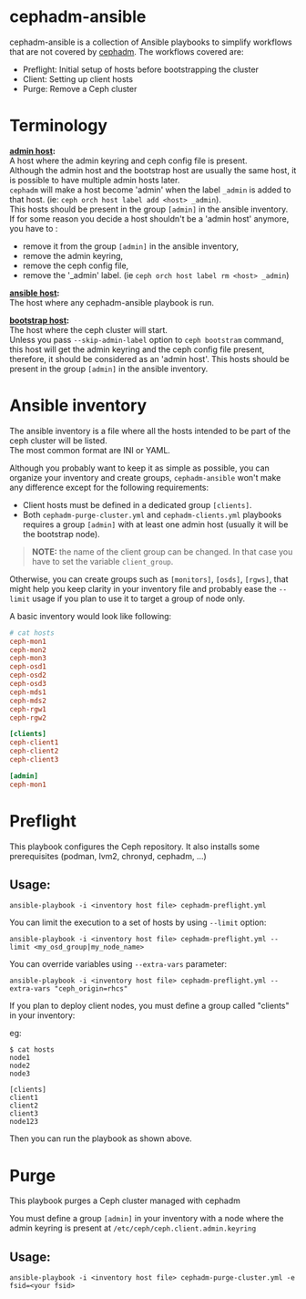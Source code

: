 # cephadm-ansible

cephadm-ansible is a collection of Ansible playbooks to simplify
workflows that are not covered by [cephadm]. The workflows covered
are:

* Preflight: Initial setup of hosts before bootstrapping the cluster
* Client: Setting up client hosts
* Purge: Remove a Ceph cluster


# Terminology
**<ins>admin host</ins>:**\
A host where the admin keyring and ceph config file is present.\
Although the admin host and the bootstrap host are usually the same host, it is possible to have multiple admin hosts later.\
`cephadm` will make a host become 'admin' when the label `_admin` is added to that host. (ie: `ceph orch host label add <host> _admin`).\
This hosts should be present in the group `[admin]` in the ansible inventory.\
If for some reason you decide a host shouldn't be a 'admin host' anymore, you have to :

* remove it from the group `[admin]` in the ansible inventory,
* remove the admin keyring,
* remove the ceph config file,
* remove the '_admin' label. (ie `ceph orch host label rm <host> _admin`)


**<ins>ansible host</ins>:**\
The host where any cephadm-ansible playbook is run.

**<ins>bootstrap host</ins>:**\
The host where the ceph cluster will start.\
Unless you pass `--skip-admin-label` option to `ceph bootstram` command, this host will get the admin keyring and the ceph config file present, therefore, it should be considered as an 'admin host'.
This hosts should be present in the group `[admin]` in the ansible inventory.


# Ansible inventory
The ansible inventory is a file where all the hosts intended to be part of the ceph cluster will be listed.\
The most common format are INI or YAML.

Although you probably want to keep it as simple as possible, you can organize your inventory and create groups, `cephadm-ansible` won't make any difference except for the following requirements:

* Client hosts must be defined in a dedicated group `[clients]`.
* Both `cephadm-purge-cluster.yml` and `cephadm-clients.yml` playbooks requires a group `[admin]` with at least one admin host (usually it will be the bootstrap node).

> **__NOTE:__** the name of the client group can be changed. In that case you have to set the variable `client_group`.

Otherwise, you can create groups such as `[monitors]`, `[osds]`, `[rgws]`, that might help you keep clarity in your inventory file and probably ease the `--limit` usage if you plan to use it to target a group of node only.

A basic inventory would look like following:

```ini
# cat hosts
ceph-mon1
ceph-mon2
ceph-mon3
ceph-osd1
ceph-osd2
ceph-osd3
ceph-mds1
ceph-mds2
ceph-rgw1
ceph-rgw2

[clients]
ceph-client1
ceph-client2
ceph-client3

[admin]
ceph-mon1
```


# Preflight

This playbook configures the Ceph repository.
It also installs some prerequisites (podman, lvm2, chronyd, cephadm, ...)

## Usage:

```
ansible-playbook -i <inventory host file> cephadm-preflight.yml
```

You can limit the execution to a set of hosts by using `--limit` option:

```
ansible-playbook -i <inventory host file> cephadm-preflight.yml --limit <my_osd_group|my_node_name>
```

You can override variables using `--extra-vars` parameter:

```
ansible-playbook -i <inventory host file> cephadm-preflight.yml --extra-vars "ceph_origin=rhcs"
```

If you plan to deploy client nodes, you must define a group called "clients" in your inventory:

eg:

```
$ cat hosts
node1
node2
node3

[clients]
client1
client2
client3
node123
```

Then you can run the playbook as shown above.

# Purge

This playbook purges a Ceph cluster managed with cephadm

You must define a group `[admin]` in your inventory with a node where
the admin keyring is present at `/etc/ceph/ceph.client.admin.keyring`

## Usage:

```
ansible-playbook -i <inventory host file> cephadm-purge-cluster.yml -e fsid=<your fsid>
```

[cephadm]: https://docs.ceph.com/en/latest/cephadm/
